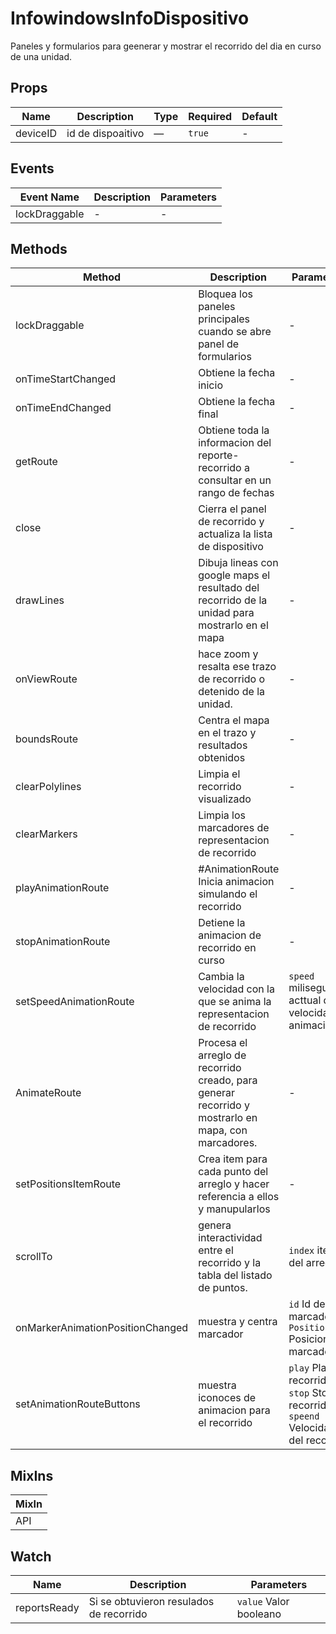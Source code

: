 # InfowindowsInfoDispositivo

Paneles y formularios para geenerar y mostrar el recorrido del dia en curso de una unidad.

## Props

<!-- @vuese:InfowindowsInfoDispositivo:props:start -->
|Name|Description|Type|Required|Default|
|---|---|---|---|---|
|deviceID|id de dispoaitivo|—|`true`|-|

<!-- @vuese:InfowindowsInfoDispositivo:props:end -->


## Events

<!-- @vuese:InfowindowsInfoDispositivo:events:start -->
|Event Name|Description|Parameters|
|---|---|---|
|lockDraggable|-|-|

<!-- @vuese:InfowindowsInfoDispositivo:events:end -->


## Methods

<!-- @vuese:InfowindowsInfoDispositivo:methods:start -->
|Method|Description|Parameters|
|---|---|---|
|lockDraggable|Bloquea los paneles principales cuando se abre panel de formularios|-|
|onTimeStartChanged|Obtiene la fecha inicio|-|
|onTimeEndChanged|Obtiene la fecha final|-|
|getRoute|Obtiene toda la informacion del reporte-recorrido a consultar en un rango de fechas|-|
|close|Cierra el panel de recorrido y actualiza la lista de dispositivo|-|
|drawLines|Dibuja lineas con google maps el resultado del recorrido de la unidad para mostrarlo en el mapa|-|
|onViewRoute|hace zoom y resalta ese trazo de recorrido o detenido de la unidad.|-|
|boundsRoute|Centra el mapa en el trazo y resultados obtenidos|-|
|clearPolylines|Limpia el recorrido visualizado|-|
|clearMarkers|Limpia los marcadores de representacion de recorrido|-|
|playAnimationRoute|#AnimationRoute Inicia animacion simulando el recorrido|-|
|stopAnimationRoute|Detiene la animacion de recorrido en curso|-|
|setSpeedAnimationRoute|Cambia la velocidad con la que se anima la representacion de recorrido|`speed` milisegundas acttual de velocidad de animacion|
|AnimateRoute|Procesa el arreglo de recorrido creado, para generar recorrido y  mostrarlo en mapa, con marcadores.|-|
|setPositionsItemRoute|Crea item para cada punto del arreglo y hacer referencia a ellos y manupularlos|-|
|scrollTo|genera interactividad entre el recorrido y la tabla del listado de puntos.|`index` item del arreglo|
|onMarkerAnimationPositionChanged|muestra y centra marcador|`id` Id del marcador `Position` Posicion del marcador|
|setAnimationRouteButtons|muestra iconoces de animacion para el recorrido|`play` Play de recorrido `stop` Stop de recorrido `speend` Velocidad del recorrido|

<!-- @vuese:InfowindowsInfoDispositivo:methods:end -->


## MixIns

<!-- @vuese:InfowindowsInfoDispositivo:mixIns:start -->
|MixIn|
|---|
|API|

<!-- @vuese:InfowindowsInfoDispositivo:mixIns:end -->


## Watch

<!-- @vuese:InfowindowsInfoDispositivo:watch:start -->
|Name|Description|Parameters|
|---|---|---|
|reportsReady|Si se obtuvieron resulados de recorrido|`value` Valor booleano|

<!-- @vuese:InfowindowsInfoDispositivo:watch:end -->


